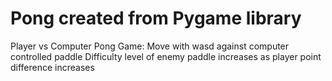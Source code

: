 # Pong created from Pygame library
Player vs Computer Pong Game: 
Move with wasd against computer controlled paddle
Difficulty level of enemy paddle increases as player point difference increases
